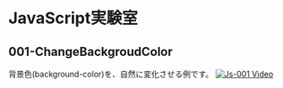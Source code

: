 # JavaScript実験室
## 001-ChangeBackgroudColor
背景色(background-color)を、自然に変化させる例です。
[![Js-001 Video](https://img.youtube.com/vi/79iMaUdrA-s/0.jpg)](http://www.youtube.com/watch?v=79iMaUdrA-s)
